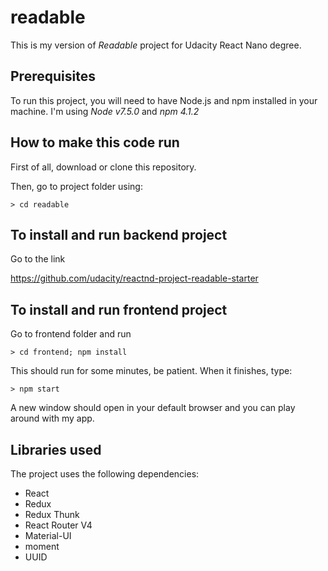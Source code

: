 # readable
This is my version of *Readable* project for Udacity React Nano degree.


## Prerequisites

To run this project, you will need to have Node.js and npm installed in your machine.
I'm using *Node v7.5.0* and *npm 4.1.2*

## How to make this code run

First of all, download or clone this repository.

Then, go to project folder using:

```
> cd readable
```

## To install and run backend project

Go to the link

https://github.com/udacity/reactnd-project-readable-starter

## To install and run frontend project

Go to frontend folder and run

```
> cd frontend; npm install
```

This should run for some minutes, be patient. When it finishes, type:

```
> npm start
```

A new window should open in your default browser and you can play around with my app.

## Libraries used

The project uses the following dependencies:

* React
* Redux
* Redux Thunk
* React Router V4
* Material-UI
* moment
* UUID




